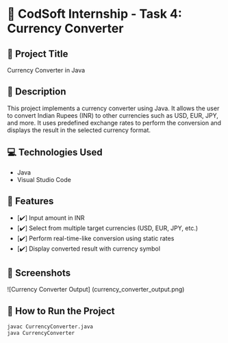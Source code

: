# 💱 CodSoft Internship - Task 4: Currency Converter

## 📌 Project Title
Currency Converter in Java

## 📝 Description
This project implements a currency converter using Java. It allows the user to convert Indian Rupees (INR) to other currencies such as USD, EUR, JPY, and more. It uses predefined exchange rates to perform the conversion and displays the result in the selected currency format.

## 💻 Technologies Used
- Java
- Visual Studio Code

## 🔧 Features
- [✔️] Input amount in INR
- [✔️] Select from multiple target currencies (USD, EUR, JPY, etc.)
- [✔️] Perform real-time-like conversion using static rates
- [✔️] Display converted result with currency symbol

## 📸 Screenshots
![Currency Converter Output]
(currency_converter_output.png)

## 📂 How to Run the Project
```bash
javac CurrencyConverter.java
java CurrencyConverter